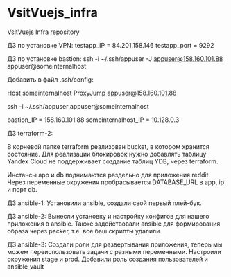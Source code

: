 # VsitVuejs_infra
VsitVuejs Infra repository


ДЗ по установке VPN:
testapp_IP = 84.201.158.146
testapp_port = 9292


ДЗ по установке bastion:
ssh -i ~/.ssh/appuser -J appuser@158.160.101.88 appuser@someinternalhost

Добавить в файл .ssh/config:

Host someinternalhost
   ProxyJump appuser@158.160.101.88

ssh -i ~/.ssh/appuser appuser@someinternalhost

bastion_IP = 158.160.101.88
someinternalhost_IP = 10.128.0.3


ДЗ terraform-2:

В корневой папке terraform реализован bucket, в котором хранится состояние.
Для реализации блокировок нужно добавлять таблицу Yandex Cloud не поддерживает создание таблиц YDB, через
terraform.

Инстансы app и db поднимаются раздельно для приложения reddit.
Через переменные окружения пробрасывается DATABASE_URL в app, ip и порт db.


ДЗ ansible-1:
Установили ansible, создали свой первый плей-бук.

ДЗ ansible-2:
Вынесли установку и настройку конфигов для нашего приложения в ansible.
Также задействовали ansible для формирования образа через packer, т.е. все баш скрипты удалили.

ДЗ ansible-3:
Создали роли для развертывания приложения, теперь мы можем переиспользовать задачи с разными переменными.
Настроили окружения stage и prod. Добавили роль создания пользователей и ansible_vault
